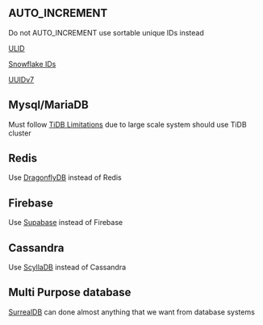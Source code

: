 ## AUTO_INCREMENT
Do not AUTO_INCREMENT use sortable unique IDs instead

[ULID](https://github.com/ulid/spec)

[Snowflake IDs](https://github.com/topics/twitter-snowflake)

[UUIDv7](https://github.com/topics/uuidv7)

## Mysql/MariaDB
Must follow [TiDB Limitations](https://docs.pingcap.com/tidb/stable/tidb-limitations) due to large scale system should use TiDB cluster

## Redis
Use [DragonflyDB](https://github.com/dragonflydb/dragonfly) instead of Redis

## Firebase
Use [Supabase](https://github.com/supabase/supabase) instead of Firebase

## Cassandra
Use [ScyllaDB](https://github.com/scylladb/scylladb) instead of Cassandra

## Multi Purpose database
[SurrealDB](https://github.com/surrealdb/surrealdb) can done almost anything that we want from database systems